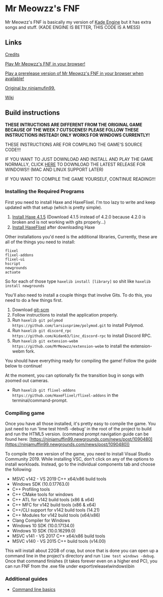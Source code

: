 # Mr Meowzz's FNF

Mr Meowzz's FNF is basically my version of [Kade Engine](https://github.com/KadeDev/Kade-Engine) but it has extra songs and stuff. (KADE ENGINE IS BETTER, THIS CODE IS A MESS)

## Links

[Credits](https://github.com/MrMeowzz/Funkin-MrMeowzz/wiki/credits)

[Play Mr Meowzz's FNF in your browser!](https://mrmeowzz.github.io/Funkin-MrMeowzz/web)

[Play a prerelease version of Mr Meowzz's FNF in your browser when available!](https://mrmeowzz.github.io/Funkin-MrMeowzz/webprerelease)

[Original by ninjamufin99.](https://github.com/ninjamuffin99/Funkin)

[Wiki](https://github.com/MrMeowzz/Funkin-MrMeowzz/wiki)

## Build instructions

**THESE INTRUCTIONS ARE DIFFERENT FROM THE ORIGINAL GAME BECAUSE OF THE WEEK 7 CUTSCENES! PLEASE FOLLOW THESE INSTRUCTIONS INSTEAD! ONLY WORKS FOR WINDOWS CURRENTLY!**

THESE INSTRUCTIONS ARE FOR COMPILING THE GAME'S SOURCE CODE!!!

IF YOU WANT TO JUST DOWNLOAD AND INSTALL AND PLAY THE GAME NORMALLY, CLICK [HERE](https://github.com/MrMeowzz/Funkin-MrMeowzz/releases/latest/download/Funkin.zip) TO DOWNLOAD THE LATEST RELEASE FOR WINDOWS!! (MAC AND LINUX SUPPORT LATER)

IF YOU WANT TO COMPILE THE GAME YOURSELF, CONTINUE READING!!!

### Installing the Required Programs

First you need to install Haxe and HaxeFlixel. I'm too lazy to write and keep updated with that setup (which is pretty simple). 
1. [Install Haxe 4.1.5](https://haxe.org/download/version/4.1.5/) (Download 4.1.5 instead of 4.2.0 because 4.2.0 is broken and is not working with gits properly...)
2. [Install HaxeFlixel](https://haxeflixel.com/documentation/install-haxeflixel/) after downloading Haxe

Other installations you'd need is the additional libraries, Currently, these are all of the things you need to install:
```
flixel
flixel-addons
flixel-ui
hscript
newgrounds
actuate
```
So for each of those type `haxelib install [library]` so shit like `haxelib install newgrounds`

You'll also need to install a couple things that involve Gits. To do this, you need to do a few things first.
1. Download [git-scm](https://git-scm.com/downloads)
2. Follow instructions to install the application properly.
3. Run `haxelib git polymod https://github.com/larsiusprime/polymod.git` to install Polymod.
4. Run `haxelib git discord_rpc https://github.com/Aidan63/linc_discord-rpc` to install Discord RPC.
5. Run `haxelib git extension-webm https://github.com/MrMeowzz/extension-webm` to install the extension-webm fork.

You should have everything ready for compiling the game! Follow the guide below to continue!

At the moment, you can optionally fix the transition bug in songs with zoomed out cameras.
- Run `haxelib git flixel-addons https://github.com/HaxeFlixel/flixel-addons` in the terminal/command-prompt.

### Compiling game

Once you have all those installed, it's pretty easy to compile the game. You just need to run 'lime test html5 -debug' in the root of the project to build and run the HTML5 version. (command prompt navigation guide can be found here: [https://ninjamuffin99.newgrounds.com/news/post/1090480](https://ninjamuffin99.newgrounds.com/news/post/1090480))

To compile the exe version of the game, you need to install Visual Studio Community 2019. While installing VSC, don't click on any of the options to install workloads. Instead, go to the individual components tab and choose the following:
* MSVC v142 - VS 2019 C++ x64/x86 build tools
* Windows SDK (10.0.17763.0)
* C++ Profiling tools
* C++ CMake tools for windows
* C++ ATL for v142 build tools (x86 & x64)
* C++ MFC for v142 build tools (x86 & x64)
* C++/CLI support for v142 build tools (14.21)
* C++ Modules for v142 build tools (x64/x86)
* Clang Compiler for Windows
* Windows 10 SDK (10.0.17134.0)
* Windows 10 SDK (10.0.16299.0)
* MSVC v141 - VS 2017 C++ x64/x86 build tools
* MSVC v140 - VS 2015 C++ build tools (v14.00)

This will install about 22GB of crap, but once that is done you can open up a command line in the project's directory and run `lime test windows -debug`. Once that command finishes (it takes forever even on a higher end PC), you can run FNF from the .exe file under export\release\windows\bin

### Additional guides

- [Command line basics](https://ninjamuffin99.newgrounds.com/news/post/1090480)
